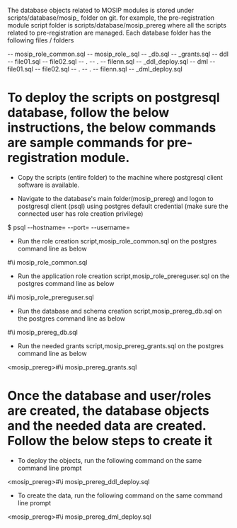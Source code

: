 The database objects related to MOSIP modules is stored under scripts/database/mosip_<module abbreviation> folder on git. for example, the pre-registration module script folder is scripts/database/mosip_prereg where all the scripts related to pre-registration are managed. Each database folder has the following files / folders

<database folder>
	-- mosip_role_common.sql
	-- mosip_role_<application_user>.sql
	-- <database name>_db.sql
	-- <database name>_grants.sql
    -- ddl
		-- file01.sql
		-- file02.sql
		-- .
		-- .
		-- filenn.sql
	-- <database name>_ddl_deploy.sql
    -- dml
		-- file01.sql
		-- file02.sql
		-- .
		-- .
		-- filenn.sql
	-- <database name>_dml_deploy.sql

# To deploy the scripts on postgresql database, follow the below instructions, the below commands are sample commands for pre-registration module.

* Copy the scripts (entire folder) to the machine where postgresql client software is available.

* Navigate to the database's main folder(mosip_prereg) and logon to postgresql client (psql) using postgres default credential (make sure the connected user has role creation privilege)

$ psql --hostname=<hostname> --port=<port> --username=<username>

* Run the role creation script,mosip_role_common.sql on the postgres command line as below

<logged in user>#\i mosip_role_common.sql

* Run the application role creation script,mosip_role_prereguser.sql on the postgres command line as below

<logged in user>#\i mosip_role_prereguser.sql

* Run the database and schema creation script,mosip_prereg_db.sql on the postgres command line as below

<logged in user>#\i mosip_prereg_db.sql

* Run the needed grants script,mosip_prereg_grants.sql on the postgres command line as below

<mosip_prereg>#\i mosip_prereg_grants.sql

# Once the database and user/roles are created, the database objects and the needed data are created. Follow the below steps to create it 

* To deploy the objects, run the following command on the same command line prompt

<mosip_prereg>#\i mosip_prereg_ddl_deploy.sql

* To create the data, run the following command on the same command line prompt

<mosip_prereg>#\i mosip_prereg_dml_deploy.sql
